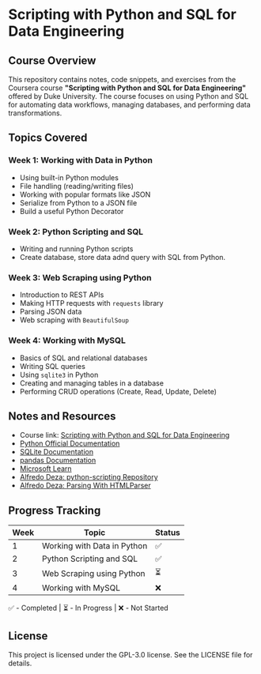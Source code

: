 # Scripting with Python and SQL for Data Engineering

## Course Overview
This repository contains notes, code snippets, and exercises from the Coursera course **"Scripting with Python and SQL for Data Engineering"** offered by Duke University. The course focuses on using Python and SQL for automating data workflows, managing databases, and performing data transformations.

## Topics Covered

### Week 1: Working with Data in Python
- Using built-in Python modules
- File handling (reading/writing files)
- Working with popular formats like JSON
- Serialize from Python to a JSON file
- Build a useful Python Decorator

### Week 2: Python Scripting and SQL
- Writing and running Python scripts
- Create database, store data adnd query with SQL from Python.

### Week 3: Web Scraping using Python
- Introduction to REST APIs
- Making HTTP requests with `requests` library
- Parsing JSON data
- Web scraping with `BeautifulSoup`

### Week 4: Working with MySQL
- Basics of SQL and relational databases
- Writing SQL queries
- Using `sqlite3` in Python
- Creating and managing tables in a database
- Performing CRUD operations (Create, Read, Update, Delete)
<!---

### Week 1: Introduction to Python for Data Engineering
- Understanding scripting vs. interactive programming
- Writing and running Python scripts
- Using built-in Python modules
- File handling (reading/writing files)
- Automating tasks with Python scripts

### Week 2: Working with APIs and Web Scraping
- Introduction to REST APIs
- Making HTTP requests with `requests` library
- Parsing JSON data
- Web scraping with `BeautifulSoup`

### Week 3: SQL for Data Engineering
- Basics of SQL and relational databases
- Writing SQL queries
- Using `sqlite3` in Python
- Creating and managing tables in a database
- Performing CRUD operations (Create, Read, Update, Delete)

### Week 4: Advanced SQL and Python Integration
- Writing complex SQL queries
- Using joins and subqueries
- Query optimization techniques
- Connecting Python to external databases (PostgreSQL, MySQL)
- Using `pandas` for SQL data analysis

### Week 5: Automating Data Pipelines
- Introduction to ETL (Extract, Transform, Load)
- Automating ETL workflows using Python
- Error handling in Python scripts
- Scheduling and running scripts with `cron` (Linux/macOS) or Task Scheduler (Windows)

### Week 6: Final Project
- Building a data pipeline using Python and SQL
- Automating data extraction, transformation, and loading
- Logging and debugging workflows




## Requirements
To follow along with the course materials, install the following dependencies:
```bash
pip install requests beautifulsoup4 pandas sqlite3
```
---->
## Notes and Resources
- Course link: [Scripting with Python and SQL for Data Engineering](https://www.coursera.org/learn/scripting-with-python-sql-for-data-engineering-duke)
- [Python Official Documentation](https://docs.python.org/3/)
- [SQLite Documentation](https://www.sqlite.org/docs.html)
- [pandas Documentation](https://pandas.pydata.org/docs/)
- [Microsoft Learn](https://learn.microsoft.com/en-us/training/browse/?WT.mc_id=academic-0000-alfredodeza&subjects=artificial-intelligence)
- [Alfredo Deza: python-scripting Repository](https://github.com/alfredodeza/python-scripting)
- [Alfredo Deza: Parsing With HTMLParser](https://github.com/alfredodeza/scrapy-xpath)

## Progress Tracking
| Week | Topic | Status |
|------|-------------------------------|--------|
| 1    |Working with Data in Python | ✅  |
| 2    | Python Scripting and SQL | ✅ |
| 3    |Web Scraping using Python | ⏳ |
| 4    | Working with MySQL| ❌ | 

✅ - Completed  | ⏳ - In Progress  | ❌ - Not Started

## License
This project is licensed under the GPL-3.0 license. See the LICENSE file for details.
